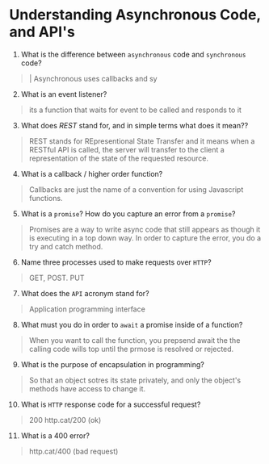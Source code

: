 # Understanding Asynchronous Code, and API's
01. What is the difference between `asynchronous` code and `synchronous` code?

  > | Asynchronous uses callbacks and sy

02. What is an event listener?

  > its a function that waits for event to be called and responds to it

03. What does *REST* stand for, and in simple terms what does it mean??

  > REST stands for REpresentional State Transfer and it means when a RESTful API is called, the server will transfer to the client a representation of the state of the requested resource.

04. What is a callback / higher order function?

  > Callbacks are just the name of a convention for using Javascript functions. 

05. What is a `promise`? How do you capture an error from a `promise`?

  > Promises are a way to write async code that still appears as though it is executing in a top down way. In order to capture the error, you do a try and catch method.

06. Name three processes used to make requests over `HTTP`?

  > GET, POST. PUT

07. What does the `API` acronym stand for?

  > Application programming interface 

08. What must you do in order to `await` a promise inside of a function?

  > When you want to call the function, you prepsend await the the calling code wills top until the prmose is resolved or rejected.

09. What is the purpose of encapsulation in programming?

  > So that an object sotres its state privately, and only the object's methods have access to change it.

10. What is `HTTP` response code for a successful request?

  > 200 http.cat/200 (ok)

11. What is a 400 error?

  > http.cat/400 (bad request)
